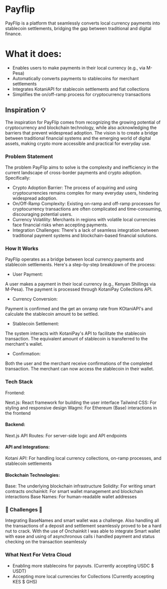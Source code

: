 
# Payflip

PayFlip is a platform that seamlessly converts local currency payments into stablecoin settlements, bridging the gap between traditional and digital finance.

# What it does:
- Enables users to make payments in their local currency (e.g., via M-Pesa)
- Automatically converts payments to stablecoins for merchant settlements
- Integrates KotaniAPI for stablecoin settlements and  fiat collections
- Simplifies the on/off-ramp process for cryptocurrency transactions


## Inspiration  💡

The inspiration for PayFlip comes from recognizing the growing potential of cryptocurrency and blockchain technology, while also acknowledging the barriers that prevent widespread adoption. The vision is to create a bridge between traditional financial systems and the emerging world of digital assets, making crypto more accessible and practical for everyday use.

### Problem Statement
The  problem PayFlip aims to solve is the complexity and inefficiency in the current landscape of cross-border payments and crypto adoption. Specifically:

- Crypto Adoption Barrier: The process of acquiring and using cryptocurrencies remains complex for many everyday users, hindering widespread adoption.
- On/Off-Ramp Complexity: Existing on-ramp and off-ramp processes for cryptocurrency transactions are often complicated and time-consuming, discouraging potential users.
- Currency Volatility: Merchants in regions with volatile local currencies face financial risks when accepting payments.
- Integration Challenges: There's a lack of seamless integration between traditional payment systems and blockchain-based financial solutions.


### How It Works
PayFlip operates as a bridge between local currency payments and stablecoin settlements. Here's a step-by-step breakdown of the process:

- User Payment:

A user makes a payment in their local currency (e.g., Kenyan Shillings via M-Pesa).
The payment is processed through KotaniPay Collections  API.


- Currency Conversion:

Payment is confirmed and the get an onramp rate from KOtaniAPI's and calculate the stablecoin amount to be settled.


- Stablecoin Settlement:

The system interacts with KotaniPay's API to facilitate the stablecoin transaction.
The equivalent amount of stablecoin is transferred to the merchant's wallet.


- Confirmation:

Both the user and the merchant receive confirmations of the completed transaction.
The merchant can now access the stablecoin in their wallet.



### Tech Stack

Frontend:

Next.js: React framework for building the user interface
Tailwind CSS: For styling and responsive design
Wagmi: For Ethereum (Base) interactions in the frontend


#### Backend:

Next.js API Routes: For server-side logic and API endpoints


#### API and Integrations:

Kotani API: For handling local currency collections, on-ramp processes, and stablecoin settlements


#### Blockchain Technologies:

Base: The underlying blockchain infrastructure
Solidity: For writing smart contracts
onchainkit: For smart wallet management and blockchain interactions
Base Names: For human-readable wallet addresses

###  🚧 Challenges 🚧
Integrating BaseNames and smart wallet was a challenge. Also handling all the transactions of a deposit and settlement seamlessly proved to be a hard nut to crack.
With the use of Onchainkit I was able to integrate Smart wallet with ease and using of asynchronous calls i handled payment and status checking on the transaction seamlessly


### What Next For Vetra Cloud
- Enabling more stablecoins for payouts. (Currently accepting USDC $ USDT)
- Accepting more local currencies for Collections (Currently accepting KES $ GHS)
